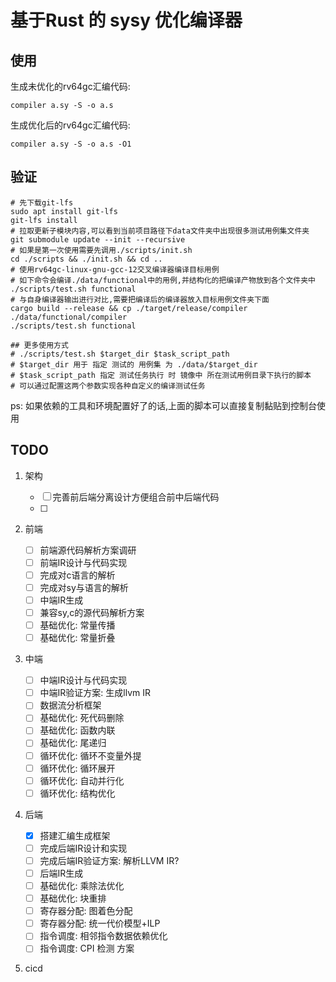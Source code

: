 # 基于Rust 的 sysy 优化编译器

## 使用

生成未优化的rv64gc汇编代码:

`compiler a.sy -S -o a.s` 

生成优化后的rv64gc汇编代码:

`compiler a.sy -S -o a.s -O1`

## 验证

```
# 先下载git-lfs
sudo apt install git-lfs
git-lfs install
# 拉取更新子模块内容,可以看到当前项目路径下data文件夹中出现很多测试用例集文件夹
git submodule update --init --recursive
# 如果是第一次使用需要先调用./scripts/init.sh
cd ./scripts && ./init.sh && cd ..
# 使用rv64gc-linux-gnu-gcc-12交叉编译器编译目标用例
# 如下命令会编译./data/functional中的用例,并结构化的把编译产物放到各个文件夹中
./scripts/test.sh functional
# 与自身编译器输出进行对比,需要把编译后的编译器放入目标用例文件夹下面
cargo build --release && cp ./target/release/compiler ./data/functional/compiler 
./scripts/test.sh functional

## 更多使用方式
# ./scripts/test.sh $target_dir $task_script_path
# $target_dir 用于 指定 测试的 用例集 为 ./data/$target_dir
# $task_script_path 指定 测试任务执行 时 镜像中 所在测试用例目录下执行的脚本
# 可以通过配置这两个参数实现各种自定义的编译测试任务
```

ps: 如果依赖的工具和环境配置好了的话,上面的脚本可以直接复制黏贴到控制台使用

## TODO

1. 架构

    * [ ] 完善前后端分离设计方便组合前中后端代码
    * [ ] 

2. 前端
    
    * [ ] 前端源代码解析方案调研
    * [ ] 前端IR设计与代码实现
    * [ ] 完成对c语言的解析
    * [ ] 完成对sy与语言的解析
    * [ ] 中端IR生成
    * [ ] 兼容sy,c的源代码解析方案
    * [ ] 基础优化: 常量传播
    * [ ] 基础优化: 常量折叠

3. 中端
    * [ ] 中端IR设计与代码实现
    * [ ] 中端IR验证方案: 生成llvm IR
    * [ ] 数据流分析框架
    * [ ] 基础优化: 死代码删除
    * [ ] 基础优化: 函数内联
    * [ ] 基础优化: 尾递归
    * [ ] 循环优化: 循环不变量外提
    * [ ] 循环优化: 循环展开
    * [ ] 循环优化: 自动并行化
    * [ ] 循环优化: 结构优化

4. 后端
   * [x] 搭建汇编生成框架
   * [ ] 完成后端IR设计和实现
   * [ ] 完成后端IR验证方案: 解析LLVM IR?
   * [ ] 后端IR生成
   * [ ] 基础优化: 乘除法优化
   * [ ] 基础优化: 块重排
   * [ ] 寄存器分配: 图着色分配
   * [ ] 寄存器分配: 统一代价模型+ILP
   * [ ] 指令调度: 相邻指令数据依赖优化
   * [ ] 指令调度: CPI 检测 方案

5. cicd
   

